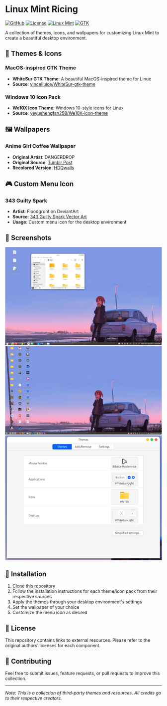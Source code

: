 # Linux Mint Ricing

[![GitHub](https://img.shields.io/badge/GitHub-Repository-blue?style=for-the-badge&logo=github)](https://github.com/shahmir-k/linux-mint-ricing)
[![License](https://img.shields.io/badge/License-MIT-green.svg?style=for-the-badge)](LICENSE)
[![Linux Mint](https://img.shields.io/badge/Linux%20Mint-Compatible-orange?style=for-the-badge&logo=linux-mint)](https://linuxmint.com/)
[![GTK](https://img.shields.io/badge/GTK-Theme%20Collection-purple?style=for-the-badge)](https://www.gtk.org/)

A collection of themes, icons, and wallpapers for customizing Linux Mint to create a beautiful desktop environment.

## 🎨 Themes & Icons

### MacOS-inspired GTK Theme
- **WhiteSur GTK Theme**: A beautiful MacOS-inspired theme for Linux
- **Source**: [vinceliuice/WhiteSur-gtk-theme](https://github.com/vinceliuice/WhiteSur-gtk-theme)

### Windows 10 Icon Pack
- **We10X Icon Theme**: Windows 10-style icons for Linux
- **Source**: [yeyushengfan258/We10X-icon-theme](https://github.com/yeyushengfan258/We10X-icon-theme)

## 🖼️ Wallpapers

### Anime Girl Coffee Wallpaper
- **Original Artist**: DANGERDROP
- **Original Source**: [Tumblr Post](https://dangerdrop.tumblr.com/post/140761882420/u620)
- **Recolored Version**: [HDQwalls](https://hdqwalls.com/anime-girl-car-drinking-coffee-wallpaper)

## 🎮 Custom Menu Icon

### 343 Guilty Spark
- **Artist**: Floodgrunt on DeviantArt
- **Source**: [343 Guilty Spark Vector Art](https://www.deviantart.com/floodgrunt/art/343-Guilty-Spark-3-color-Vector-Art-386182450)
- **Usage**: Custom menu icon for the desktop environment

## 📸 Screenshots

![Desktop with Mint Icon](desktop_mint_icon.png)
![Desktop with 343 Guilty Spark](desktop_343guiltyspark_icon.png)
![Linux Mint Theme Settings](mint_theme_settings.png)

## 🚀 Installation

1. Clone this repository
2. Follow the installation instructions for each theme/icon pack from their respective sources
3. Apply the themes through your desktop environment's settings
4. Set the wallpaper of your choice
5. Customize the menu icon as desired

## 📝 License

This repository contains links to external resources. Please refer to the original authors' licenses for each component.

## 🤝 Contributing

Feel free to submit issues, feature requests, or pull requests to improve this collection.

---

*Note: This is a collection of third-party themes and resources. All credits go to their respective creators.*